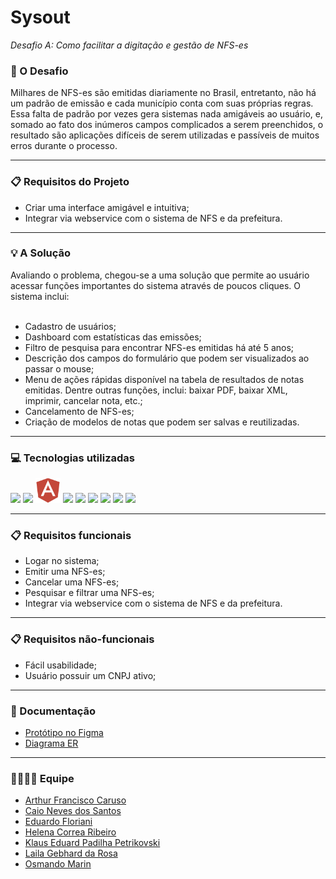 # Sysout
<em>Desafio A: Como facilitar a digitação e gestão de NFS-es</em>

<h3>💎 O Desafio</h3>
Milhares de NFS-es são emitidas diariamente no Brasil, entretanto, não há um padrão de emissão e cada município conta com suas próprias regras. Essa falta de padrão por vezes gera sistemas nada amigáveis ao usuário, e, somado ao fato dos inúmeros campos complicados a serem preenchidos, o resultado são aplicações difíceis de serem utilizadas e passíveis de muitos erros durante o processo. 
<hr>
<h3>📋 Requisitos do Projeto</h3>
<ul>
<li> Criar uma interface amigável e intuitiva;</li>
<li> Integrar via webservice com o sistema de NFS e da prefeitura.</li>
</ul>
<hr>
<h3>💡 A Solução</h3>
Avaliando o problema, chegou-se a uma solução que permite ao usuário acessar funções importantes do sistema através de poucos cliques. O sistema inclui:<br><br>
<ul>
<li>Cadastro de usuários;</li>
<li>Dashboard com estatísticas das emissões;</li>
<li>Filtro de pesquisa para encontrar NFS-es emitidas há até 5 anos;</li>
<li>Descrição dos campos do formulário que podem ser visualizados ao passar o mouse;</li>
<li>Menu de ações rápidas disponível na tabela de resultados de notas emitidas. Dentre outras funções, inclui: baixar PDF, baixar XML, imprimir, cancelar nota, etc.;</li>
<li>Cancelamento de NFS-es;
<li>Criação de modelos de notas que podem ser salvas e reutilizadas.</li>

</ul>
<hr>
<h3>💻 Tecnologias utilizadas</h3>
<div style="display: inline_block">
<img width="40rem" src="https://cdn.jsdelivr.net/gh/devicons/devicon/icons/java/java-original.svg">
<img width="40rem" src="https://cdn.jsdelivr.net/gh/devicons/devicon/icons/spring/spring-original.svg">
<img width="40rem" src="https://raw.githubusercontent.com/devicons/devicon/master/icons/angularjs/angularjs-plain.svg">
<img width="40rem" src="https://cdn.jsdelivr.net/gh/devicons/devicon/icons/javascript/javascript-original.svg"> 
<img width="40rem" src="https://cdn.jsdelivr.net/gh/devicons/devicon/icons/html5/html5-original.svg"/>
<img width="40rem" src="https://cdn.jsdelivr.net/gh/devicons/devicon/icons/css3/css3-original.svg"/>
<img width="40rem" src="https://cdn.jsdelivr.net/gh/devicons/devicon/icons/postgresql/postgresql-original.svg"/>
<img width="40rem" src="https://cdn.jsdelivr.net/gh/devicons/devicon/icons/figma/figma-original.svg"/>
<img width="40rem" src="https://camo.githubusercontent.com/9f1ca3b98fb55939fd8e45b6299cc9dfee7163ec9f663fd6f43fc5cfda3c118f/68747470733a2f2f7777772e7376677265706f2e636f6d2f646f776e6c6f61642f3335343230322f706f73746d616e2d69636f6e2e737667"/>
</div>
<hr>
<h3>📋 Requisitos funcionais</h3>
<ul>
<li>Logar no sistema;</li>
<li>Emitir uma NFS-es;</li>
<li>Cancelar uma NFS-es;</li>
<li>Pesquisar e filtrar uma NFS-es;</li>
<li>Integrar via webservice com o sistema de NFS e da prefeitura.</li>
</ul>
<hr>
<h3>📋 Requisitos não-funcionais</h3>
<ul>
<li>Fácil usabilidade;</li>
<li>Usuário possuir um CNPJ ativo;</li>
</ul>
<hr>
<h3>📝 Documentação</h3>
<ul>
<li><a href="https://www.figma.com/file/h7WoPGD4lhNZ64LhpSSd4o/Sysout---NFS-e?node-id=0%3A1&t=5dvv7afDRAPFWi8T-1">Protótipo no Figma<a/></li>
<li><a href="https://raw.githubusercontent.com/more-devs-2-blu/sysout/main/docs/Entity_Relationship_Diagram.svg">Diagrama ER<a/></li>
</ul>
<hr>
<h3>👨‍💻👩‍💻 Equipe</h3>
<ul>
  <li><a href="https://www.linkedin.com/in/arthur-caruso/">Arthur Francisco Caruso<a/></li>
  <li><a href="https://www.linkedin.com/in/caio-neves-dos-santos-a1a1a8185/">Caio Neves dos Santos<a/></li>
  <li><a href="https://www.linkedin.com/in/eduardofloriani/">Eduardo Floriani<a/></li>
  <li><a href="https://www.linkedin.com/in/helena-correa-ribeiro-b48132144/">Helena Correa Ribeiro<a/></li>
  <li><a href="https://www.linkedin.com/in/klaus-petrikovski/">Klaus Eduard Padilha Petrikovski<a/></li>
  <li><a href="https://www.linkedin.com/in/laila-gebhard/">Laila Gebhard da Rosa<a/></li>
  <li><a href="https://www.linkedin.com/in/osmando-marin-336b87237/">Osmando Marin<a/></li>
</ul>
  


